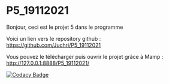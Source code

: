 # P5_19112021

Bonjour, ceci est le projet 5 dans le programme 

Voici un lien vers le repository github : https://github.com/Juchri/P5_19112021 

Vous pouvez le télécharger puis ouvrir le projet grâce à Mamp : http://127.0.0.1:8888/P5_19112021/ 


[![Codacy Badge](https://app.codacy.com/project/badge/Grade/950449c0672d45629ad198aa2cbd5ba6)](https://www.codacy.com/gh/Juchri/P5_19112021/dashboard?utm_source=github.com&amp;utm_medium=referral&amp;utm_content=Juchri/P5_19112021&amp;utm_campaign=Badge_Grade)